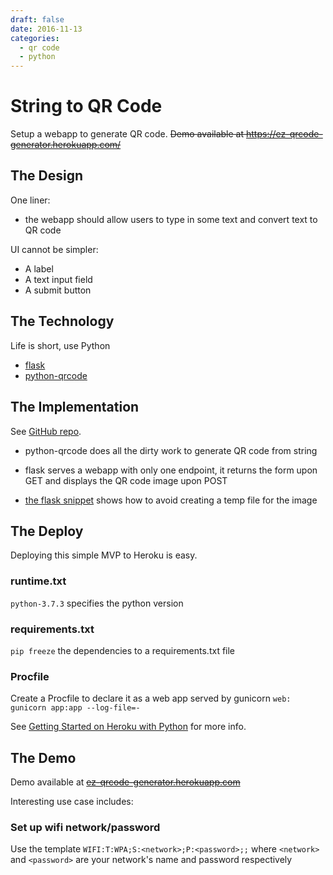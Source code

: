 ```yaml
---
draft: false
date: 2016-11-13
categories:
  - qr code
  - python
---
```


# String to QR Code

Setup a webapp to generate QR code. ~~Demo available at https://ez-qrcode-generator.herokuapp.com/~~

<!-- more -->

## The Design

One liner:

- the webapp should allow users to type in some text and convert text to QR code

UI cannot be simpler:

- A label
- A text input field
- A submit button

## The Technology

Life is short, use Python

- [flask](http://flask.pocoo.org)
- [python-qrcode](https://github.com/lincolnloop/python-qrcode)

## The Implementation

See [GitHub repo](https://github.com/zehengl/ez-qrcode-generator).

- python-qrcode does all the dirty work to generate QR code from string

- flask serves a webapp with only one endpoint, it returns the form upon GET and displays the QR code image upon POST

- [the flask snippet](http://flask.pocoo.org/snippets/32/) shows how to avoid creating a temp file for the image

## The Deploy

Deploying this simple MVP to Heroku is easy.

### runtime.txt

`python-3.7.3` specifies the python version

### requirements.txt

`pip freeze` the dependencies to a requirements.txt file

### Procfile

Create a Procfile to declare it as a web app served by gunicorn `web: gunicorn app:app --log-file=-`

See [Getting Started on Heroku with Python](https://devcenter.heroku.com/articles/getting-started-with-python#introduction) for more info.

## The Demo

Demo available at ~~[ez-qrcode-generator.herokuapp.com](https://ez-qrcode-generator.herokuapp.com/)~~

Interesting use case includes:

### Set up wifi network/password

Use the template `WIFI:T:WPA;S:<network>;P:<password>;;` where `<network>` and `<password>` are your network's name and password respectively
